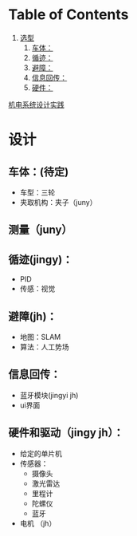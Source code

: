 
# Table of Contents

1.  [选型](#org84336b8)
    1.  [车体：](#orgad3df49)
    2.  [循迹：](#org96ccd5c)
    3.  [避障：](#org2c3c491)
    4.  [信息回传：](#orgf15e68a)
    5.  [硬件：](#orgb132868)

[机电系统设计实践](机电系统设计实践-20240701080755.md)


<a id="org84336b8"></a>

# 设计


<a id="orgad3df49"></a>

## 车体：(待定)

-   车型：三轮
-   夹取机构：夹子（juny）


<a id="org96ccd5c"></a>
## 测量（juny）

## 循迹(jingy)：

-   PID
-   传感：视觉


<a id="org2c3c491"></a>

## 避障(jh)：

-   地图：SLAM
-   算法：人工势场


<a id="orgf15e68a"></a>

## 信息回传：

-   蓝牙模块(jingyi jh)
-   ui界面


<a id="orgb132868"></a>

## 硬件和驱动（jingy jh）：

-   给定的单片机
-   传感器：
    -   摄像头
    -   激光雷达
    -   里程计
    -   陀螺仪
    -   蓝牙
- 电机 （jh）

